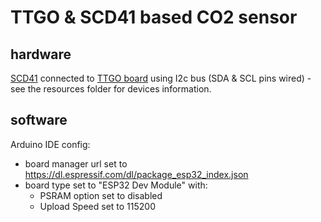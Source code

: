 # TTGO & SCD41 based CO2 sensor

## hardware

[SCD41](https://www.sensirion.com/en/environmental-sensors/carbon-dioxide-sensors/carbon-dioxide-sensor-scd4x/) connected to [TTGO board](http://www.lilygo.cn/claprod_view.aspx?TypeId=62&Id=1126&FId=t28:62:28) using I2c bus (SDA & SCL pins wired) - see the resources folder for devices information.

## software

Arduino IDE config:
 * board manager url set to https://dl.espressif.com/dl/package_esp32_index.json
 * board type set to "ESP32 Dev Module" with:
   * PSRAM option set to disabled
   * Upload Speed set to 115200
